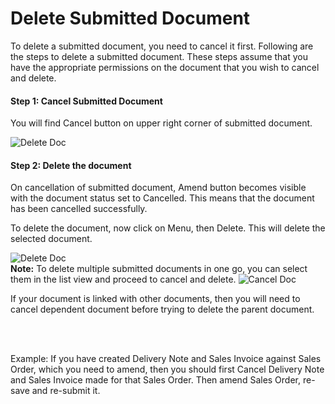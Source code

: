 <!-- add-breadcrumbs -->
# Delete Submitted Document

To delete a submitted document, you need to cancel it first. Following are the steps to delete a submitted document. These steps assume that you have the appropriate permissions on the document that you wish to cancel and delete.

#### Step 1: Cancel Submitted Document

You will find Cancel button on upper right corner of submitted document.

<img alt="Delete Doc" class="screenshot" src="{{docs_base_url}}/v12/assets/img/articles/cancel-delete-submitted-doc-1.png">

#### Step 2: Delete the document

On cancellation of submitted document, Amend button becomes visible with the document status set to Cancelled. This means that the document has been cancelled successfully.

To delete the document, now click on Menu, then Delete. This will delete the selected document.

<img alt="Delete Doc" class="screenshot" src="{{docs_base_url}}/v12/assets/img/articles/cancel-delete-submitted-doc-2.png">

<div class="well"><b>Note:</b> To delete multiple submitted documents in one go, you can select them in the list view and proceed to cancel and delete.

<img alt="Cancel Doc" class="screenshot" src="{{docs_base_url}}/v12/assets/img/articles/cancel-list-view.gif">


If your document is linked with other documents, then you will need to cancel dependent document before trying to delete the parent document.

<br><br>

Example: If you have created Delivery Note and Sales Invoice against Sales Order, which you need to amend, then you should first Cancel Delivery Note and Sales Invoice made for that Sales Order. Then amend Sales Order, re-save and re-submit it.
</div>
<!-- markdown -->
